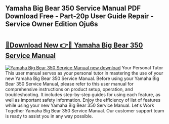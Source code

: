 ## Yamaha Big Bear 350 Service Manual PDF Download Free - Part-20p User Guide Repair - Service Owner Edition Oju6s

# <h2><a href="http://bc82997.oget.top/?id=Yamaha+Big+Bear+350+Service+Manual">🔗Download New 👉🔴 Yamaha Big Bear 350 Service Manual</a></h2>

[![Yamaha Big Bear 350 Service Manual new download](https://i.imgur.com/5g1atiW.png)](http://bc82997.oget.top/?id=Yamaha+Big+Bear+350+Service+Manual)
Your Personal Tutor This user manual serves as your personal tutor in mastering the use of your new Yamaha Big Bear 350 Service Manual. Before using your Yamaha Big Bear 350 Service Manual, please refer to this user manual for comprehensive instructions on product setup, operation, and troubleshooting. It includes step-by-step guides for using each feature, as well as important safety information. Enjoy the efficiency of list of features while using your new Yamaha Big Bear 350 Service Manual. Let's Work Together Yamaha Big Bear 350 Service Manual. Our customer support team is ready to assist you in any way possible.
